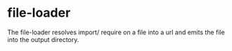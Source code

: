# file-loader

The file-loader resolves import/ require on a file into a url and emits the file into the output directory.

